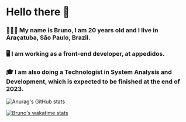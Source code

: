 # Hello there 👋

### 👨🏻‍💻 My name is Bruno, I am 20 years old and I live in Araçatuba, São Paulo, Brazil.
### 🖥️ I am working as a front-end developer, at appedidos. 
### 🎓 I am also doing a Technologist in System Analysis and Development, which is expected to be finished at the end of 2023. 

![Anurag's GitHub stats](https://github-readme-stats.vercel.app/api?username=BrunoMoraesKS&show_icons=true&theme=dark)

[![Bruno's wakatime stats](https://github-readme-stats.vercel.app/api/wakatime?username=BrunoMoraesKS)](https://github.com/anuraghazra/github-readme-stats)
